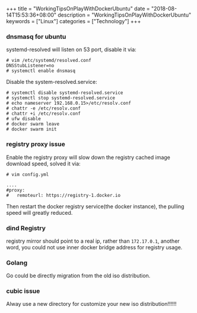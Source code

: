 +++
title = "WorkingTipsOnPlayWithDockerUbuntu"
date = "2018-08-14T15:53:36+08:00"
description = "WorkingTipsOnPlayWithDockerUbuntu"
keywords = ["Linux"]
categories = ["Technology"]
+++
### dnsmasq for ubuntu
systemd-resolved will listen on 53 port, disable it via:    

```
# vim /etc/systemd/resolved.conf
DNSStubListener=no
# systemctl enable dnsmasq
```
Disable the system-resolved.service:    

```
# systemctl disable systemd-resolved.service
# systemctl stop systemd-resolved.service
# echo nameserver 192.168.0.15>/etc/resolv.conf
# chattr -e /etc/resolv.conf
# chattr +i /etc/resolv.conf
# ufw disable
# docker swarm leave
# docker swarm init
```


### registry proxy issue
Enable the registry proxy will slow down the registry cached image download
speed, solved it via:    

```
# vim config.yml

....
#proxy:
#	remoteurl: https://registry-1.docker.io
```
Then restart the docker registry service(the docker instance), the pulling
speed will greatly reduced.    

### dind Registry
registry mirror should point to a real ip, rather than `172.17.0.1`, another
word, you could not use inner docker bridge address for registry usage.    

### Golang
Go could be directly migration from the old iso distribution.   

### cubic issue
Alway use a new directory for customize your new iso distribution!!!!!!    


